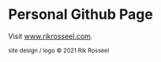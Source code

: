# Personal Github Page

Visit www.rikrosseel.com.


<sub>site design / logo © 2021 Rik Rosseel<sub>
